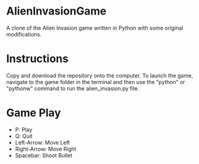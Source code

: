 # AlienInvasionGame
A clone of the Alien Invasion game written in Python with some original modifications.

# Instructions
Copy and download the repository onto the computer. To launch the game, navigate to the game folder in the terminal and then use the "python" or "pythonw" command to run the alien_invasion.py file.

# Game Play
* P: Play
* Q: Quit
* Left-Arrow: Move Left
* Right-Arrow: Move Right
* Spacebar: Shoot Bullet
